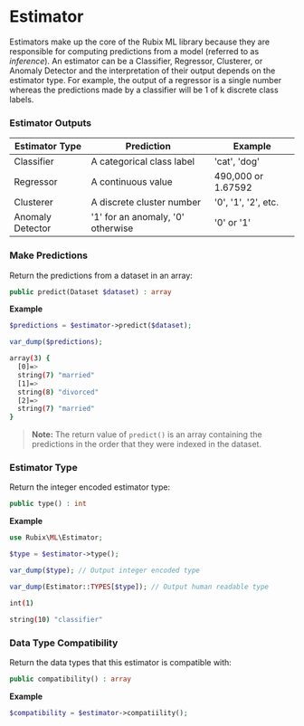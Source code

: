 # Estimator
Estimators make up the core of the Rubix ML library because they are responsible for computing predictions from a model (referred to as *inference*). An estimator can be a Classifier, Regressor, Clusterer, or Anomaly Detector and the interpretation of their output depends on the estimator type. For example, the output of a regressor is a single number whereas the predictions made by a classifier will be 1 of k discrete class labels.

### Estimator Outputs
| Estimator Type | Prediction | Example |
|---|---|---|
| Classifier | A categorical class label | 'cat', 'dog' |
| Regressor | A continuous value | 490,000 or 1.67592 |
| Clusterer | A discrete cluster number | '0', '1', '2', etc. |
| Anomaly Detector | '1' for an anomaly, '0' otherwise | '0' or '1' |

### Make Predictions
Return the predictions from a dataset in an array:
```php
public predict(Dataset $dataset) : array
```

**Example**

```php
$predictions = $estimator->predict($dataset);

var_dump($predictions);
```

```sh
array(3) {
  [0]=>
  string(7) "married"
  [1]=>
  string(8) "divorced"
  [2]=>
  string(7) "married"
}
```

> **Note:** The return value of `predict()` is an array containing the predictions in the order that they were indexed in the dataset.

### Estimator Type
Return the integer encoded estimator type:
```php
public type() : int
```

**Example**

```php
use Rubix\ML\Estimator;

$type = $estimator->type();

var_dump($type); // Output integer encoded type

var_dump(Estimator::TYPES[$type]); // Output human readable type
```

```sh
int(1)

string(10) "classifier"
```

### Data Type Compatibility
Return the data types that this estimator is compatible with:
```php
public compatibility() : array
```

**Example**

```php
$compatibility = $estimator->compatiility();
```